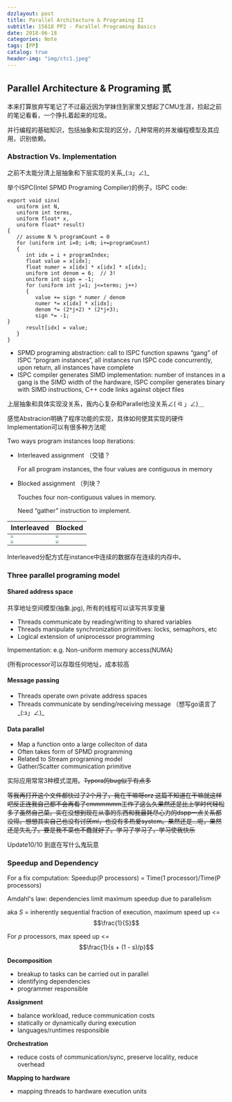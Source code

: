 ```yaml
---
dzzlayout: post
title: Parallel Architecture & Programing II
subtitle: 15618 PP2 - Parallel Programing Basics
date: 2018-06-18
categories: Note
tags: [PP]
catalog: true
header-img: "img/ctc1.jpeg"
---
```


## Parallel Architecture & Programing 贰

本来打算放弃写笔记了不过最近因为学妹住到家里又想起了CMU生涯，捡起之前的笔记看看，一个挣扎着起来的垃圾。

并行编程的基础知识，包括抽象和实现的区分，几种常用的并发编程模型及其应用，识别依赖。

### Abstraction Vs. Implementation

之前不太能分清上层抽象和下层实现的关系\_(:з」∠)\_

举个ISPC(Intel SPMD Programing Complier)的例子。ISPC code:

```
export void sinx(
   uniform int N,
   uniform int terms,
   uniform float* x,
   uniform float* result)
{
   // assume N % programCount = 0
   for (uniform int i=0; i<N; i+=programCount)
   {
      int idx = i + programIndex;
      float value = x[idx];
      float numer = x[idx] * x[idx] * x[idx];
      uniform int denom = 6;  // 3!
      uniform int sign = -1;
      for (uniform int j=1; j<=terms; j++)
      {
         value += sign * numer / denom
         numer *= x[idx] * x[idx];
         denom *= (2*j+2) * (2*j+3);
         sign *= -1;
}
      result[idx] = value;
   }
}
```

* SPMD programing abstraction: call to ISPC function spawns “gang” of ISPC “program instances”, all instances run ISPC code concurrently, upon return, all instances have complete	
* ISPC compiler generates SIMD implementation: number of instances in a gang is the SIMD width of the hardware, ISPC compiler generates binary with SIMD instructions,  C++ code links against object files

上层抽象和具体实现没关系，我内心复杂和Parallel也没关系∠( ᐛ 」∠)＿

感觉Abstracion明确了程序功能的实现，具体如何使其实现的硬件Implementation可以有很多种方法呢

Two ways program instances loop iterations:

* Interleaved assignment （交错？

  For all program instances, the four values are contiguous in memory

* Blocked assignment  （列块？

  Touches four non-contiguous values in memory.

  Need “gather” instruction to implement.

| Interleaved                                                  | Blocked                                                      |
| ------------------------------------------------------------ | ------------------------------------------------------------ |
| <img src="https://raw.githubusercontent.com/YijiaJin/Plot/master/gang2.png" style="zoom:40%"> | <img src="https://raw.githubusercontent.com/YijiaJin/Plot/master/gang1.png" style="zoom:40%"> |
| <img src="https://raw.githubusercontent.com/YijiaJin/Plot/master/gang3.png" style="zoom:40%"> | <img src="https://raw.githubusercontent.com/YijiaJin/Plot/master/gang4.png" style="zoom:40%"> |

Interleaved分配方式在instance中连续的数据存在连续的内存中。

### Three parallel programing model

#### Shared address space

共享地址空间模型(抽象.jpg), 所有的线程可以读写共享变量 

* Threads communicate by reading/writing to shared variables
* Threads manipulate synchronization primitives: locks, semaphors, etc
* Logical extension of uniprocessor programming

Impementation: e.g. Non-uniform memory access(NUMA)

(所有processor可以存取任何地址，成本较高

#### Message passing

* Threads operate own private address spaces
* Threads communicate by sending/receiving message （想写go语言了\_(:з」∠)\_


#### Data parallel

* Map a function onto a large colleciton of data
* Often takes form of SPMD programming
* Related to Stream programing model
* Gather/Scatter communication primitive

实际应用常常3种模式混用。~~Typora的bug似乎有点多~~

~~等我再打开这个文件都快过了2个月了，我在干嘛呀orz 这篇不知道在干嘛就这样吧反正连我自己都不会再看了emmmmmm工作了这么久果然还是比上学时代轻松多了虽然自己菜。实在没想到现在从事的东西和我最耗尽心力的dspp一点关系都没得。想想其实自己也没有讨厌ml，也没有多热爱system。果然还是...呃，果然还是失礼了。要是我不菜也不蠢就好了。学习了学习了，学习使我快乐~~

Update10/10 到底在写什么鬼玩意

### Speedup and Dependency

<script type="text/javascript" src="http://cdn.mathjax.org/mathjax/latest/MathJax.js?config=default"></script>

For a fix computation: Speedup(P processors) = Time(1 processor)/Time(P processors)

Amdahl's law: dependencies limit maximum speedup due to parallelism

aka *S* = inherently sequential fraction of execution, maximum speed up <= $$\frac{1}{S}$$

For *p* processors, max speed up <= $$\frac{1}{s + (1 - s)/p}$$

**Decomposition**

* breakup to tasks can be carried out in parallel 
* identifying dependencies
* programmer responsible

**Assignment**

* balance workload, reduce communication costs
* statically or dynamically during execution
* languages/runtimes responsible

**Orchestration**

* reduce costs of communication/sync, preserve locality, reduce overhead

**Mapping to hardware**

* mapping threads to hardware execution units